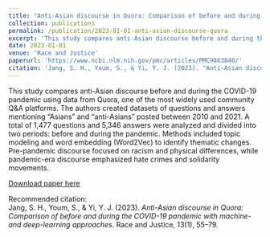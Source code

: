 ```yaml
---
title: "Anti-Asian discourse in Quora: Comparison of before and during the COVID-19 pandemic with machine-and deep-learning approaches"
collection: publications
permalink: /publication/2023-01-01-anti-asian-discourse-quora
excerpt: 'This study compares anti-Asian discourse before and during the COVID-19 pandemic using machine- and deep-learning approaches on Quora data.'
date: 2023-01-01
venue: 'Race and Justice'
paperurl: 'https://www.ncbi.nlm.nih.gov/pmc/articles/PMC9863840/'
citation: 'Jang, S. H., Youm, S., & Yi, Y. J. (2023). "Anti-Asian discourse in Quora: Comparison of before and during the COVID-19 pandemic with machine-and deep-learning approaches." <i>Race and Justice</i>, 13(1), 55–79.'
---
```

This study compares anti-Asian discourse before and during the COVID-19 pandemic using data from Quora, one of the most widely used community Q&A platforms. The authors created datasets of questions and answers mentioning “Asians” and “anti-Asians” posted between 2010 and 2021. A total of 1,477 questions and 5,346 answers were analyzed and divided into two periods: before and during the pandemic. Methods included topic modeling and word embedding (Word2Vec) to identify thematic changes. Pre-pandemic discourse focused on racism and physical differences, while pandemic-era discourse emphasized hate crimes and solidarity movements.

[Download paper here](https://www.ncbi.nlm.nih.gov/pmc/articles/PMC9863840/)

Recommended citation:  
Jang, S. H., Youm, S., & Yi, Y. J. (2023). *Anti-Asian discourse in Quora: Comparison of before and during the COVID-19 pandemic with machine-and deep-learning approaches*. Race and Justice, 13(1), 55–79.
